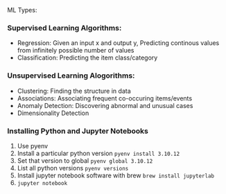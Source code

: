ML Types: 

### Supervised Learning Algorithms:
* Regression: Given an input x and output y, Predicting continous values from infinitely possible number of values
* Classification: Predicting the item class/category 

### Unsupervised Learning Alogorithms:
* Clustering: Finding the structure in data
* Associations: Associating frequent co-occuring items/events
* Anomaly Detection: Discovering abnormal and unusual cases
* Dimensionality Detection 

### Installing Python and Jupyter Notebooks

1. Use pyenv
2. Install a particular python version `pyenv install 3.10.12`
3. Set that version to global `pyenv global 3.10.12`
3. List all python versions `pyenv versions`
4. Install jupyter notebook software with brew `brew install jupyterlab`
5. `jupyter notebook`
